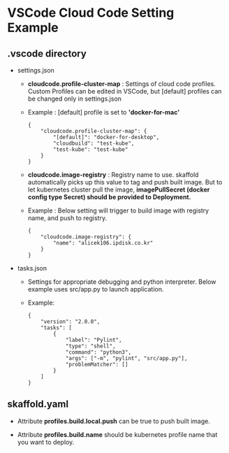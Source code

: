 # VSCode Cloud Code Setting Example 

## .vscode directory

- settings.json

  - **cloudcode.profile-cluster-map** : Settings of cloud code profiles. Custom Profiles can be edited in VSCode, but [default] profiles can be changed only in settings.json

  - Example : [default] profile is set to **'docker-for-mac'**

    ```
    {
        "cloudcode.profile-cluster-map": {
            "[default]": "docker-for-desktop",
            "cloudbuild": "test-kube",
            "test-kube": "test-kube"
        }
    }
    ```

  - **cloudcode.image-registry** : Registry name to use. skaffold automatically picks up this value to tag and push built image. But to let kubernetes cluster pull the image, **imagePullSecret (docker config type Secret) should be provided to Deployment.** 

  - Example : Below setting will trigger to build image with registry name, and push to registry.

    ```
    {
        "cloudcode.image-registry": {
            "name": "alicek106.ipdisk.co.kr"
        }
    }
    ```

    

- tasks.json

  - Settings for appropriate debugging and python interpreter. Below example uses src/app.py to launch application.

  - Example:

    ```
    {
        "version": "2.0.0",
        "tasks": [
            {
                "label": "Pylint",
                "type": "shell",
                "command": "python3",
                "args": ["-m", "pylint", "src/app.py"],
                "problemMatcher": []
            }
        ]
    }
    ```

    

## skaffold.yaml

- Attribute **profiles.build.local.push** can be true to push built image.

- Attribute **profiles.build.name** should be kubernetes profile name that you want to deploy.
